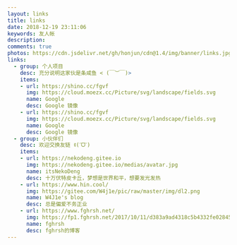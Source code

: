 ```yaml
---
layout: links
title: links
date: 2018-12-19 23:11:06
keywords: 友人帐
description: 
comments: true
photos: https://cdn.jsdelivr.net/gh/honjun/cdn@1.4/img/banner/links.jpg
links:
  - group: 个人项目
    desc: 充分说明这家伙是条咸鱼 < (￣︶￣)>
    items:
    - url: https://shino.cc/fgvf
      img: https://cloud.moezx.cc/Picture/svg/landscape/fields.svg
      name: Google
      desc: Google 镜像
    - url: https://shino.cc/fgvf
      img: https://cloud.moezx.cc/Picture/svg/landscape/fields.svg
      name: Google
      desc: Google 镜像
  - group: 小伙伴们
    desc: 欢迎交换友链 ꉂ(ˊᗜˋ)
    items:
    - url: https://nekodeng.gitee.io
      img: https://nekodeng.gitee.io/medias/avatar.jpg
      name: itsNekoDeng
      desc: 十万伏特皮卡丘，梦想是世界和平，想要发光发热
    - url: https://www.hin.cool/
      img: https://gitee.com/W4j1e/pic/raw/master/img/dl2.png
      name: W4J1e's blog
      desc: 总是偏爱不务正业
    - url: https://www.fghrsh.net/
      img: https://fp1.fghrsh.net/2017/10/11/d383a9ad4318c5b4332fe02845f5323a.jpg
      name: fghrsh
      desc: fghrsh的博客
---
```

